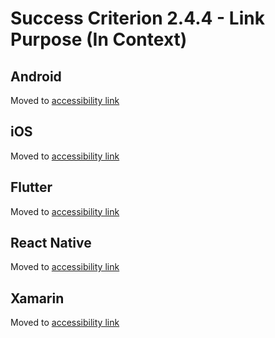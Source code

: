 # Success Criterion 2.4.4 - Link Purpose (In Context)

## Android

Moved to [accessibility link](../accessibility-link.md)

## iOS

Moved to [accessibility link](../accessibility-link.md)

## Flutter

Moved to [accessibility link](../accessibility-link.md)

## React Native

Moved to [accessibility link](../accessibility-link.md)

## Xamarin

Moved to [accessibility link](../accessibility-link.md)
